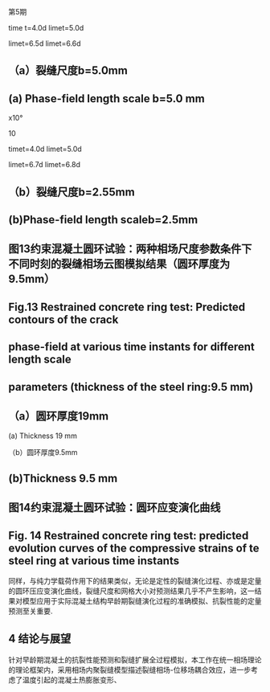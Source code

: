 第5期

<!-- x10 0  -->

<!-- x10° 0 6 8 10  -->

time t=4.0d limet=5.0d

<!-- 0 0.02 0.04 0.06 0.08 0.1  -->

<!-- 0 0.2 0.4 0.6 0.8  -->

limet=6.5d limet=6.6d

## （a）裂缝尺度b=5.0mm

## (a) Phase-field length scale b=5.0 mm

x10°

10

timet=4.0d limet=5.0d

<!-- 0 0.02 0.04 0.06 0.08 0.1  -->

<!-- 0 0.2 0.4 0.6 0.8  -->

limet=6.7d limet=6.8d

## （b）裂缝尺度b=2.55mm

## (b)Phase-field length scaleb=2.5mm

## 图13约束混凝土圆环试验：两种相场尺度参数条件下不同时刻的裂缝相场云图模拟结果（圆环厚度为9.5mm）

## Fig.13 Restrained concrete ring test: Predicted contours of the crack

## phase-field at various time instants for different length scale

## parameters (thickness of the steel ring:9.5 mm)

<!-- 0 \times 1 0 ^ { - 6 } x X -20 UenS - 40 -60 numerical(h=0.58b=2.5) numerical 1.0.5 (h=1&8 b=5) X experimental results -80 0 2 4 6 8 10 time t/d  -->

## （a）圆环厚度19mm

(a) Thickness 19 mm

（b）圆环厚度9.5mm

## (b)Thickness 9.5 mm

## 图14约束混凝土圆环试验：圆环应变演化曲线

## Fig. 14 Restrained concrete ring test: predicted evolution curves of the compressive strains of te steel ring at various time instants

同样，与纯力学载荷作用下的结果类似，无论是定性的裂缝演化过程、亦或是定量的圆环压应变演化曲线，裂缝尺度和网格大小对预测结果几乎不产生影响，这一结果对模型应用于实际混凝土结构早龄期裂缝演化过程的准确模拟、抗裂性能的定量预测至关重要.

## 4 结论与展望

针对早龄期混凝土的抗裂性能预测和裂缝扩展全过程模拟，本工作在统一相场理论的理论框架内，采用相场内聚裂缝模型描述裂缝相场-位移场耦合效应，进一步考虑了温度引起的混凝土热膨胀变形、

